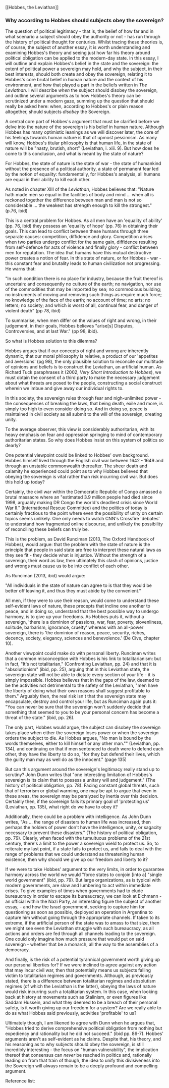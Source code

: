 [[Hobbes, the Leviathan]]
### Why according to Hobbes should subjects obey the sovereign?

The question of political legitimacy - that is, the belief of how far and in what scenario a subject should obey the authority or not - has run through the history of political thought for centuries. Whilst tracing these theories is, of course, the subject of another essay, it is worth understanding and examining Hobbes's theory and seeing just how far his theory around political obligation can be applied to the modern-day state. In this essay, I will outline and explain Hobbes's belief in the state and the sovereign: the extent of political power a sovereign may hold, and why the subject, in their best interests, should both create and obey the sovereign, relating it to Hobbes's core brutal belief in human nature and the context of his environment, and how that played a part in the beliefs written in *The Leviathan*. I will describe *when* the subject should disobey the sovereign, and outline several arguments as to how Hobbes's theory can be scrutinized under a modern gaze, summing up the question that should really be asked here: when, according to Hobbes's or plain reason altogether, should subjects *disobey* the Sovereign.

A central core part of Hobbes's argument that must be clarified before we delve into the nature of the sovereign is his belief in human nature. Although Hobbes has many optimistic leanings as we will discover later, the core of his feelings towards human nature is that of upmost pessimism. As many will know, Hobbes's titular philosophy is that human life, in the state of nature will be "nasty, brutish, short" (Leviathan, i. xiii. 9). But how does he come to this conclusion, and what is meant by the state of nature?

For Hobbes, the state of nature is the state of war - the state of humankind without the presence of a political authority, a state of permanent fear led by the notion of equality: fundamentally, for Hobbes's analysis, all humans are equal in their ability to kill each other. 

As noted in chapter XIII of the *Leviathan*, Hobbes believes that:
"Nature hath made men so equal in the facilities of body and mind ... when all is reckoned together the difference between man and man is not so considerable ... the weakest has strength enough to kill the strongest." (p.76, ibid)

This is a central problem for Hobbes. As all men have an 'equality of ability' (pp. 76, ibid) they possess an 'equality of hope' (pp. 76) in obtaining their goals. This can lead to conflict between these humans through three separate causes: competition, diffidence and glory. Competition arises when two parties undergo conflict for the same gain, diffidence resulting from self-defence for acts of violence and finally glory - conflict between men for reputation. The idea that humans have this mutual destructive power creates a notion of fear. In this state of nature, or for Hobbes - war - this constant fear and brutality leads to human civilization not progressing. He warns that:

"In such condition there is no place for industry, because the fruit thereof is uncertain: and consequently no culture of the earth; no navigation, nor use of the commodities that may be imported by sea; no commodious building; no instruments of moving and removing such things as require much force; no knowledge of the face of the earth; no account of time; no arts; no letters; no society; and which is worst of all, continual fear, and danger of violent death" (pp 78, ibid)

To summarise, when men differ on the values of right and wrong, in their judgement, in their goals, Hobbes believes "arise[s] Disputes, Controversies, and at last War." (pp 98, ibid).

So what is Hobbes solution to this dilemma?

Hobbes argues that if our concepts of right and wrong are inherently dynamic, that our moral philosophy is relative, a product of our 'appetites and aversions' (pg 98), the only plausible solution to reconcile our multitude of opinions and beliefs is to construct the Leviathan, an artificial human. As Richard Tuck paraphrases it (2002, *Very Short Introduction to Hobbes*), we must obtain the consent of a third party to make the necessary judgement about what threats are posed to the people, constructing a social construct wherein we imbue and give away our individual rights to.

In this society, the sovereign rules through fear and nigh-unlimited power - the consequences of breaking the laws, that being death, exile and more, is simply too high to even consider doing so. And in doing so, peace is maintained in civil society as all submit to the will of the sovereign, creating unity.

To the average observer, this view is considerably authoritarian, with its heavy emphasis on fear and oppression springing to mind of contemporary authoritarian states. So why does Hobbes insist on this system of politics so dearly?

One potential viewpoint could be linked to Hobbes' own background. Hobbes himself lived through the English civil war between 1642 - 1649 and through an unstable commonwealth thereafter. The sheer death and calamity he experienced could point as to why Hobbes believed that obeying the sovereign is vital rather than risk incurring civil war. But does this hold up today? 

Certainly, the civil war within the Democratic Republic of Congo amassed a brutal massacre where an "estimated 3.9 million people had died since 1998, arguably making DR Congo the world's deadliest crisis since World War II." (International Rescue Committee) and the politics of today is certainly fractious to the point where even the possibility of unity on certain topics seems unlikely. One only needs to watch CNN's Crossfire 'debates' to understand how fragmented online discourse, and unlikely the possibility of reconciling these beliefs can truly be.

This is the problem, as David Runciman (2013, The Oxford Handbook of Hobbes), would argue: that the problem with the state of nature is the principle that people in said state are free to interpret these natural laws as they see fit - they decide what is injustice. Without the strength of a sovereign, their word as law, then ultimately this clash of opinions, justice and wrongs must cause us to be into conflict of each other. 

As Runciman (2013, ibid) would argue:

"All individuals in the state of nature can agree to is that they would be better off leaving it, and thus they must abide by the convenient."

All men, if they were to use their reason, would come to understand these self-evident laws of nature, these precepts that incline one another to peace, and in doing so, understand that the best possible way to undergo harmony, is to give up your freedoms. As Hobbes puts it, without a sovereign, 'there is a dominion of passions, war, fear, poverty, slovenliness, solitude, barbarism, ignorance, cruelty' whereas with an all-power sovereign, there is 'the dominion of reason, peace, security, riches, decency, society, elegancy, sciences and benevolence.' (De Cive, chapter 10).

Another viewpoint could make do with personal liberty. Runciman writes that a common misconception with Hobbes is his link to totalitarianism: but in fact, "It's not totalitarian," (Confronting Leviathan, pp. 24) and that it is "absolutionism" (ibid, pp. 25), arguing that in this Leviathan state, the sovereign state will not be able to dictate every section of your life - it is simply impossible. Hobbes believes that in the gaps of the law, deemed to be the activities not detrimental to the safety of the Leviathan, "men have the liberty of doing what their own reasons shall suggest profitable to them." Arguably then, the real risk isn't that the sovereign state may encapsulate, destroy and control your life, but as Runciman again puts it: "You can never be sure that the sovereign won't suddenly decide that something that seemed to you to be your personal concern has become a threat of the state." (ibid, pp. 26).

The only part, Hobbes would argue, the subject can disobey the sovereign takes place when either the sovereign loses power or when the sovereign orders the subject to die. As Hobbes argues, "No man is bound by the words themselves, either to kill himself or any other man."" (Leviathan, pp. 134), and continuing on that if men sentenced to death were to defend each other, they have the liberty to do so, "for they but defend their lives, which the guilty man may as well do as the innocent." (page 135)

But can this argument around the sovereign's legitimacy really stand up to scrutiny? John Dunn writes that "one interesting limitation of Hobbes's sovereign is its claim that to possess a unitary will and judgement." (The history of political obligation, pp. 78). Facing constant global threats, such that of terrorism or global warming, one may be apt to argue that even in these areas, the sovereign may be paralyzed by inertia over this decision. Certainly then, if the sovereign fails its primary goal of 'protecting us' (Leviathan, pp. 135), what right do we have to obey it?

Additionally, there could be a problem with intelligence. As John Dunn writes, "As ... the range of disasters to human life was increased, then perhaps the holders of power don't have the intelligence, unity, or sagacity necessary to prevent these disasters." (The history of political obligation, pp. 79). Clearly, when faced with the tumultuous problems of the 21st century, there's a limit to the power a sovereign wield to protect us. So, to reiterate my last point, if a state fails to protect us, and fails to deal with the range of problems that we could understand as threatening human existence, then why should we give up our freedom and liberty to it?

If we were to take Hobbes' argument to the very limits, in order to guarantee harmony across the world we would "force states to conjoin [into a] "single world government" (ibid, pp. 79). But large organizations, as is typical with modern governments, are slow and lumbering to act within immediate crises. To give examples of times when governments had to elude bureaucracy in order to escape its bureaucracy, we can look at Eichmann - an official within the Nazi Party, an interesting figure the subject of another essay, - and how the Israel government, seeking to capture him for questioning as soon as possible, deployed an operation in Argentina to capture him without going through the appropriate channels. If taken to its extreme, if the artificial person of the state was to amass to that size, then we might see even the Leviathan struggle with such bureaucracy, as all actions and orders are fed through all channels leading to the sovereign. One could only imagine how much pressure that would put on said sovereign - whether that be a monarch, all the way to the assemblies of a democracy.

And finally, is the risk of a potential tyrannical government worth giving up our personal liberties for? If we were inclined to agree against any action that may incur civil war, then that potentially means us subjects falling victim to totalitarian regimes and governments. Although, as previously stated, there is a difference between totalitarian regimes and absolutism regimes (of which the Leviathan is the latter), obeying the laws of nature would risk incurring such a totalitarian system. In this case, when looking back at history at movements such as Stalinism, or even figures like Saddam Hussein, and what they deemed to be a breach of their personal safety, is it worth giving up our freedom for a system? Are we really able to do as what Hobbes said previously, activities 'profitable' to us?

Ultimately though, I am likened to agree with Dunn when he argues that, "Hobbes tried to derive comprehensive political obligation from nothing but expediency and rationality but he did not succeed." (ibid pp. 86-7). Hobbes' arguments aren't as self-evident as he claims. Despite that, his theory, and his reasoning as to why subjects should obey the sovereign, is still incredibly interesting - the focus on "human vulnerability", the implication thereof that consensus can *never* be reached in politics and, rationally leading on from that train of though, the idea to unify this divisiveness into the Sovereign will always remain to be a deeply profound and compelling argument.

Reference list:

